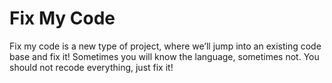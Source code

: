 <h1>Fix My Code</h1>
Fix my code is a new type of project, where we’ll jump into an existing code base and fix it!
Sometimes you will know the language, sometimes not.
You should not recode everything, just fix it!
